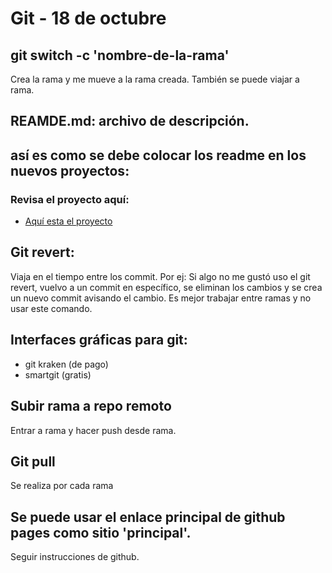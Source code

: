 # Git - 18 de octubre

## git switch -c 'nombre-de-la-rama'

Crea la rama y me mueve a la rama creada.
También se puede viajar a rama.

## REAMDE.md: archivo de descripción.

## así es como se debe colocar los readme en los nuevos proyectos:

### Revisa el proyecto aquí:

- [Aquí esta el proyecto](https://google.com)

## Git revert:

Viaja en el tiempo entre los commit.
Por ej: Si algo no me gustó uso el git revert, vuelvo a un commit en específico, se eliminan los cambios y se crea un nuevo commit avisando el cambio. Es mejor trabajar entre ramas y no usar este comando.

## Interfaces gráficas para git:

- git kraken (de pago)
- smartgit (gratis)

## Subir rama a repo remoto

Entrar a rama y hacer push desde rama.

## Git pull

Se realiza por cada rama

## Se puede usar el enlace principal de github pages como sitio 'principal'.

Seguir instrucciones de github.
